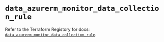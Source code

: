 # `data_azurerm_monitor_data_collection_rule`

Refer to the Terraform Registory for docs: [`data_azurerm_monitor_data_collection_rule`](https://registry.terraform.io/providers/hashicorp/azurerm/3.60.0/docs/data-sources/monitor_data_collection_rule).
